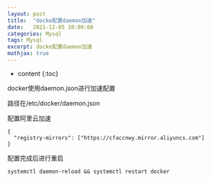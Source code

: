 ```yaml
---
layout: post
title:  "docke配置daemon加速"
date:   2021-12-05 20:00:00
categories: Mysql
tags: Mysql
excerpt: docke配置daemon加速
mathjax: true
---
```

* content
{:toc}

docker使用daemon.json进行加速配置

路径在/etc/docker/daemon.json

配置阿里云加速

```
{
  "registry-mirrors": ["https://cfaccnwy.mirror.aliyuncs.com"]
}
```

配置完成后进行重启

```
systemctl daemon-reload && systemctl restart docker
```

